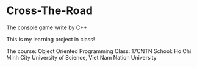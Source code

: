 # Cross-The-Road
The console game write by C++

This is my learning project in class!

The course: Object Oriented Programming
Class: 17CNTN
School: Ho Chi Minh City University of Science, Viet Nam Nation University
